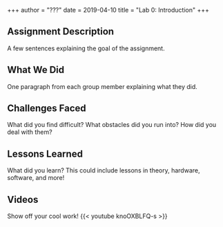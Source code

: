 +++
author = "???"
date = 2019-04-10
title = "Lab 0: Introduction"
+++

## Assignment Description
A few sentences explaining the goal of the assignment.

## What We Did
One paragraph from each group member explaining what they did.

## Challenges Faced
What did you find difficult? What obstacles did you run into? How did you deal with them?

## Lessons Learned
What did you learn? This could include lessons in theory, hardware, software, and more!

## Videos
Show off your cool work!
{{< youtube knoOXBLFQ-s >}}
